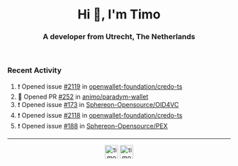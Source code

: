 <h1 align="center">Hi 👋, I'm Timo</h1>
<h3 align="center">A developer from Utrecht, The Netherlands</h3>
<br/>
<!-- https://github.com/rahuldkjain/github-profile-readme-generator --!>

<!--  <p align="left"><img src="https://github-readme-stats.vercel.app/api?username=timoglastra&show_icons=true&count_private=true&" alt="timoglastra" /></p> --!>

<!--
Github language stats
<p align="left"><img src="https://github-readme-stats.vercel.app/api/top-langs/?username=timoglastra&layout=compact" alt="timoglastra" /><p>
-->

<!-- Codestats language stats -->
<!-- <p align="left"><img src="https://codestats-readme.vercel.app/api/top-langs/?username=timoglastra&layout=compact&language_count=12" alt="timoglastra" /><p>    --!>
  
<h3>Recent Activity</h3>

<!--START_SECTION:activity-->
1. ❗ Opened issue [#2119](https://github.com/openwallet-foundation/credo-ts/issues/2119) in [openwallet-foundation/credo-ts](https://github.com/openwallet-foundation/credo-ts)
2. 💪 Opened PR [#252](https://github.com/animo/paradym-wallet/pull/252) in [animo/paradym-wallet](https://github.com/animo/paradym-wallet)
3. ❗ Opened issue [#173](https://github.com/Sphereon-Opensource/OID4VC/issues/173) in [Sphereon-Opensource/OID4VC](https://github.com/Sphereon-Opensource/OID4VC)
4. ❗ Opened issue [#2118](https://github.com/openwallet-foundation/credo-ts/issues/2118) in [openwallet-foundation/credo-ts](https://github.com/openwallet-foundation/credo-ts)
5. ❗ Opened issue [#188](https://github.com/Sphereon-Opensource/PEX/issues/188) in [Sphereon-Opensource/PEX](https://github.com/Sphereon-Opensource/PEX)
<!--END_SECTION:activity-->

---

<p align="center">
<a href="https://twitter.com/timoglastra" target="blank"><img align="center" src="https://cdn.jsdelivr.net/npm/simple-icons@3.0.1/icons/twitter.svg" alt="timoglastra" height="30" width="30" /></a>
<a href="https://linkedin.com/in/timoglastra" target="blank"><img align="center" src="https://cdn.jsdelivr.net/npm/simple-icons@3.0.1/icons/linkedin.svg" alt="timoglastra" height="30" width="30" /></a>
</p>



